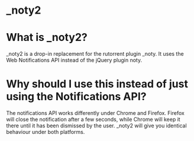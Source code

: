 # _noty2

What is _noty2?
===============

_noty2 is a drop-in replacement for the rutorrent plugin _noty. It
uses the Web Notifications API instead of the jQuery plugin noty.

Why should I use this instead of just using the Notifications API?
==================================================================

The notifications API works differently under Chrome and
Firefox. Firefox will close the notification after a few seconds,
while Chrome will keep it there until it has been dismissed by the
user. _noty2 will give you identical behaviour under both platforms.
